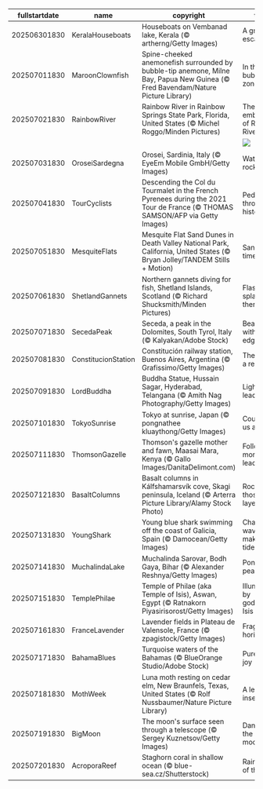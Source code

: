|fullstartdate|name|copyright|title|image|
|--|--|--|--|--|
202506301830|KeralaHouseboats|Houseboats on Vembanad lake, Kerala (© artherng/Getty Images)|A green escape|![](/en-IN/2025/07/202506301830KeralaHouseboats.jpg)|
202507011830|MaroonClownfish|Spine-cheeked anemonefish surrounded by bubble-tip anemone, Milne Bay, Papua New Guinea (© Fred Bavendam/Nature Picture Library)|In the bubble-tip zone|![](/en-IN/2025/07/202507011830MaroonClownfish.jpg)|
202507021830|RainbowRiver|Rainbow River in Rainbow Springs State Park, Florida, United States (© Michel Roggo/Minden Pictures)|The clear embrace of Rainbow River|![](/en-IN/2025/07/202507021830RainbowRiver.jpg)|
||||![](/en-IN/2025/07/.jpg)|
202507031830|OroseiSardegna|Orosei, Sardinia, Italy (© EyeEm Mobile GmbH/Getty Images)|Water, air, rock|![](/en-IN/2025/07/202507031830OroseiSardegna.jpg)|
202507041830|TourCyclists|Descending the Col du Tourmalet in the French Pyrenees during the 2021 Tour de France (© THOMAS SAMSON/AFP via Getty Images)|Pedalling through history|![](/en-IN/2025/07/202507041830TourCyclists.jpg)|
202507051830|MesquiteFlats|Mesquite Flat Sand Dunes in Death Valley National Park, California, United States (© Bryan Jolley/TANDEM Stills + Motion)|Sands of time|![](/en-IN/2025/07/202507051830MesquiteFlats.jpg)|
202507061830|ShetlandGannets|Northern gannets diving for fish, Shetland Islands, Scotland (© Richard Shucksmith/Minden Pictures)|Flash, splash, then snack|![](/en-IN/2025/07/202507061830ShetlandGannets.jpg)|
202507071830|SecedaPeak|Seceda, a peak in the Dolomites, South Tyrol, Italy (© Kalyakan/Adobe Stock)|Beauty with an edge|![](/en-IN/2025/07/202507071830SecedaPeak.jpg)|
202507081830|ConstitucionStation|Constitución railway station, Buenos Aires, Argentina (© Grafissimo/Getty Images)|The rise of a republic|![](/en-IN/2025/07/202507081830ConstitucionStation.jpg)|
202507091830|LordBuddha|Buddha Statue, Hussain Sagar, Hyderabad, Telangana (© Amith Nag Photography/Getty Images)|Light that leads|![](/en-IN/2025/07/202507091830LordBuddha.jpg)|
202507101830|TokyoSunrise|Tokyo at sunrise, Japan (© pongnathee kluaythong/Getty Images)|Counting us all in|![](/en-IN/2025/07/202507101830TokyoSunrise.jpg)|
202507111830|ThomsonGazelle|Thomson's gazelle mother and fawn, Maasai Mara, Kenya (© Gallo Images/DanitaDelimont.com)|Following mom's lead|![](/en-IN/2025/07/202507111830ThomsonGazelle.jpg)|
202507121830|BasaltColumns|Basalt columns in Kálfshamarsvík cove, Skagi peninsula, Iceland (© Arterra Picture Library/Alamy Stock Photo)|Rockin' those layers|![](/en-IN/2025/07/202507121830BasaltColumns.jpg)|
202507131830|YoungShark|Young blue shark swimming off the coast of Galicia, Spain (© Damocean/Getty Images)|Chasing waves, making tides|![](/en-IN/2025/07/202507131830YoungShark.jpg)|
202507141830|MuchalindaLake|Muchalinda Sarovar, Bodh Gaya, Bihar (© Alexander Reshnya/Getty Images)|Pond of peace|![](/en-IN/2025/07/202507141830MuchalindaLake.jpg)|
202507151830|TemplePhilae|Temple of Philae (aka Temple of Isis), Aswan, Egypt (© Ratnakorn Piyasirisorost/Getty Images)|Illuminated by goddess Isis|![](/en-IN/2025/07/202507151830TemplePhilae.jpg)|
202507161830|FranceLavender|Lavender fields in Plateau de Valensole, France (© zpagistock/Getty Images)|Fragrant horizons|![](/en-IN/2025/07/202507161830FranceLavender.jpg)|
202507171830|BahamaBlues|Turquoise waters of the Bahamas (© BlueOrange Studio/Adobe Stock)|Pure island joy|![](/en-IN/2025/07/202507171830BahamaBlues.jpg)|
202507181830|MothWeek|Luna moth resting on cedar elm, New Braunfels, Texas, United States (© Rolf Nussbaumer/Nature Picture Library)|A leaf insect|![](/en-IN/2025/07/202507181830MothWeek.jpg)|
202507191830|BigMoon|The moon's surface seen through a telescope (© Sergey Kuznetsov/Getty Images)|Dancing in the moonlight|![](/en-IN/2025/07/202507191830BigMoon.jpg)|
202507201830|AcroporaReef|Staghorn coral in shallow ocean (© blue-sea.cz/Shutterstock)|Rainforests of the sea|![](/en-IN/2025/07/202507201830AcroporaReef.jpg)|
